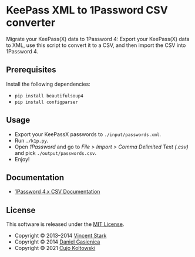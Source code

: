 # KeePass XML to 1Password CSV converter

Migrate your KeePass(X) data to 1Password 4: Export your KeePass(X) data to XML,
use this script to convert it to a CSV, and then import the CSV into
1Password 4.

## Prerequisites

Install the following dependencies:

- `pip install beautifulsoup4`
- `pip install configparser`

## Usage

- Export your KeePassX passwords to `./input/passwords.xml`.
- Run `./k1p.py`.
- Open *1Password* and go to *File > Import > Comma Delimited Text (.csv)* and
  pick `./output/passwords.csv`.
- Enjoy!

## Documentation

- [1Password 4.x CSV Documentation](https://learn2.agilebits.com/1Password4/Mac/en/KB/import.html#csv--comma-separated-values)

## License

This software is released under the [MIT License](http://opensource.org/licenses/MIT).

- Copyright © 2013–2014 [Vincent Stark](http://vstark.net)
- Copyright © 2014 [Daniel Gasienica](http://www.gasi.ch)
- Copyright © 2021 [Cujo Koltowski](https://github.com/Cujoko)
